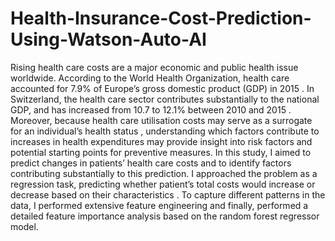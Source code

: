 # Health-Insurance-Cost-Prediction-Using-Watson-Auto-AI

Rising health care costs are a major economic and public health issue worldwide. According to the World Health Organization, health care accounted for 7.9% of Europe’s gross domestic product (GDP) in 2015 . In Switzerland, the health care sector contributes substantially to the national GDP, and has increased from 10.7 to 12.1% between 2010 and 2015 . Moreover, because health care utilisation costs may serve as a surrogate for an individual’s health status , understanding which factors contribute to increases in health expenditures may provide insight into risk factors and potential starting points for preventive measures. In this study, I aimed to predict changes in patients’ health care costs  and to identify factors contributing substantially to this prediction. I  approached the problem as a  regression task, predicting whether patient’s total costs would increase or decrease  based on their characteristics . To capture different patterns in the data, I performed extensive feature engineering and  finally, performed a detailed feature importance analysis   based on the random forest   regressor  model.
